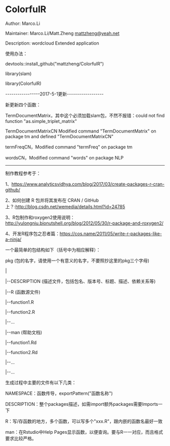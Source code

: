 # ColorfulR
Author: Marco.Li

Maintainer: Marco.Li/Matt.Zheng <mattzheng@yeah.net>

Description: wordcloud Extended application


使用办法：

devtools::install_github("mattzheng/ColorfulR")

library(slam)

library(ColorfulR)


-----------------2017-5-1更新------------------

新更新四个函数：

TermDocumentMatrix，其中这个必须加载slam包，不然不报错：could not find function "as.simple_triplet_matrix"

TermDocumentMatrixCN	Modified command "TermDocumentMatrix" on package tm and defined "TermDocumentMatrixCN"

termFreqCN，Modified command "termFreq" on package tm

wordsCN，Modified command "words" on package NLP


------------------------------------------------
制作教程参考于：

1、https://www.analyticsvidhya.com/blog/2017/03/create-packages-r-cran-github/

2、如何创建 R 包并将其发布在 CRAN / GitHub 上？:http://blog.csdn.net/wemedia/details.html?id=24785

3、R包制作和roxygen2使用说明：http://yulongniu.bionutshell.org/blog/2012/05/30/r-package-and-roxygen2/

4、开发R程序包之忍者篇：https://cos.name/2011/05/write-r-packages-like-a-ninja/


一个最简单的包结构如下（括号中为相应解释）：

pkg (包的名字，请使用一个有意义的名字，不要照抄这里的pkg三个字母)

|

|--DESCRIPTION (描述文件，包括包名、版本号、标题、描述、依赖关系等)

|--R (函数源文件)

   |--function1.R
   
   |--function2.R
   
   |--...
   
|--man (帮助文档)

   |--function1.Rd
   
   |--function2.Rd
   
   |--...
   
|--...






生成过程中主要的文件有以下几类：


NAMESPACE：函数传导，exportPattern("函数名称")

DESCRIPTION：整个packages描述，如需import额外packages需要Imports一下

R：写/存函数的地方，多个函数，可以写多个"xxx.R"，跟内嵌的函数名最好一致

man：在Rstudio中Help Pages显示函数，以便查询。要与R一一对应，而且格式要求比较严格。
